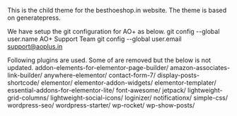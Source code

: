 This is the child theme for the besthoeshop.in website.
The theme is based on generatepress.

We have setup the git configuration for AO+ as below.
git config --global user.name AO+ Support Team
git config --global user.email support@aoplus.in



Following plugins are used. Some of are removed but the below is not updated.
addon-elements-for-elementor-page-builder/
amazon-associates-link-builder/
anywhere-elementor/
contact-form-7/
display-posts-shortcode/
elementor/
elementor-addon-widgets/
elementor-templater/
essential-addons-for-elementor-lite/
font-awesome/
jetpack/
lightweight-grid-columns/
lightweight-social-icons/
loginizer/
notificationx/
simple-css/
wordpress-seo/
wordpress-starter/
wp-rocket/
wp-show-posts/
